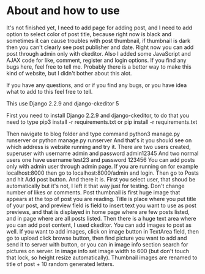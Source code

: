 # About and how to use

It's not finished yet, I need to add page for adding post, and I need to add option to select color of post title,
because right now is black and sometimes it can cause troubles with post thumbnail, if thumbnail is dark then you can't clearly see
post publisher and date. Right now you can add post through admin only with ckeditor.
Also I added some JavaScript and AJAX code for like, comment, register and login options.
If you find any bugs here, feel free to tell me.
Probably there is a better way to make this kind of website, but I didn't bother about this alot.

If you have any questions, and or if you find any bugs, or you have idea what to add to this feel free to tell.

This use Django 2.2.9 and django-ckeditor 5


First you need to install Django 2.2.9 and django-ckeditor, to do that you need to type
pip3 install -r requirements.txt or pip install -r requirements.txt

Then navigate to blog folder and type command python3 manage.py runserver or python manage.py runserver
And that's it you should see on which address is website running and try it.
There are two users created, superuser with username admin and password admin12345
And two normal users one have username test23 and password 123456
You can add posts only with admin user through admin page.
If you are running on for example localhost:8000 then go to localhost:8000/admin and login.
Then go to Posts and hit Add post button. And there it is. First you select user, that shoud be automatically but it's not, I left it that way just for testing.
Don't change number of likes or comments. Post thumbnail is first huge image that appears at the top of post you are reading.
Title is place where you put title of your post, and preview field is field to insert text you want to use as post previews, and that is displayed
in home page where are few posts listed, and in page where are all posts listed. Then there is a huge text area where you can
add post content, I used ckeditor. You can add images to post as well.
If you want to add images, click on image button in TextArea field, then go to upload click browse button, then find picture you want to add
and send it to server with button, or you can in image info section search for pictures on server.
In image info set image width to 600 (but don't touch that lock, so height resize automatically).
Thumbnail images are renamed to title of post + 10 random generated letters.
